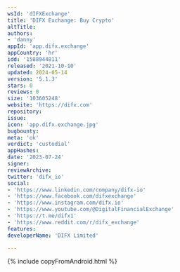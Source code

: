 ```yaml
---
wsId: 'dIFXExchange'
title: 'DIFX Exchange: Buy Crypto'
altTitle: 
authors:
- 'danny'
appId: 'app.difx.exchange'
appCountry: 'hr'
idd: '1588944811'
released: '2021-10-10'
updated: 2024-05-14
version: '5.1.3'
stars: 0
reviews: 0
size: '103605248'
website: 'https://difx.com'
repository: 
issue: 
icon: 'app.difx.exchange.jpg'
bugbounty: 
meta: 'ok'
verdict: 'custodial'
appHashes: 
date: '2023-07-24'
signer: 
reviewArchive: 
twitter: 'difx_io'
social:
- 'https://www.linkedin.com/company/difx-io'
- 'https://www.facebook.com/difxexchange'
- 'https://www.instagram.com/difx.io'
- 'https://www.youtube.com/@DigitalFinancialExchange'
- 'https://t.me/difx1'
- 'https://www.reddit.com/r/difx_exchange'
features: 
developerName: 'DIFX Limited'

---
```


{% include copyFromAndroid.html %}
